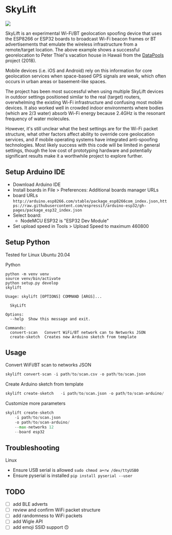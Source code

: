 # SkyLift

![](docs/images/example-thiel.jpg)

SkyLift is an experimental Wi-Fi/BT geolocation spoofing device that uses the ESP8266 or ESP32 boards to broadcast Wi-Fi beacon frames or BT advertisements that emulate the wireless infrastructure from a remote/target location. The above example shows a successful georelocation to Peter Thiel's vacation house in Hawaii from the [DataPools](https://ahprojects.com/datapools) project (2018).

Mobile devices (i.e. iOS and Android) rely on this information for core geolocation services when space-based GPS signals are weak, which often occurs in urban areas or basement-like spaces.

The project has been most successful when using multiple SkyLift devices in outdoor settings positioned similar to the real (target) routers, overwhelming the existing Wi-Fi infrastructure and confusing most mobile devices. It also worked well in crowded indoor environments where bodies (which are 2/3 water) absorb Wi-Fi energy because 2.4GHz is the resonant frequency of water molecules.

However, it's still unclear what the best settings are for the Wi-Fi packet structure, what other factors affect ability to override core geolocation services, and if mobile operating systems have integrated anti-spoofing technologies. Most likely success with this code will be limited in general settings, though the low cost of prototyping hardware and potentially significant results make it a worthwhile project to explore further.


## Setup Arduino IDE

- Download Arduino IDE
- Install boards in File > Preferences: Additional boards manager URLs
- board URLs `http://arduino.esp8266.com/stable/package_esp8266com_index.json,https://raw.githubusercontent.com/espressif/arduino-esp32/gh-pages/package_esp32_index.json`
- Select board:
	- NodeMCU ESP32 is "ESP32 Dev Module"
- Set upload speed in Tools > Upload Speed to maximum 460800


## Setup Python

Tested for Linux Ubuntu 20.04

Python	
```
python -m venv venv
source venv/bin/activate
python setup.py develop
skylift
```

```
Usage: skylift [OPTIONS] COMMAND [ARGS]...

  SkyLift

Options:
  --help  Show this message and exit.

Commands:
  convert-scan   Convert WiFi/BT network can to Networks JSON
  create-sketch  Creates new Arduino sketch from template
  ```


## Usage

Convert WiFi/BT scan to networks JSON
```python
skylift convert-scan -i path/to/scan.csv -o path/to/scan.json
```

Create Arduino sketch from template
```python
skylift create-sketch	-i path/to/scan.json -o path/to/scan-arduino/
```

Customize more parameters
```python
skylift create-sketch
	-i path/to/scan.json
	-o path/to/scan-arduino/
	--max-networks 12
	--board esp32
```


## Troubleshooting

Linux
- Ensure USB serial is allowed `sudo chmod a+rw /dev/ttyUSB0`
- Ensure pyserial is installed `pip install pyserial --user`


## TODO
- [ ] add BLE adverts
- [ ] review and confirm WiFi packet structure
- [ ] add randomness to WiFi packets
- [ ] add Wigle API
- [ ] add emoji SSID support 🙃